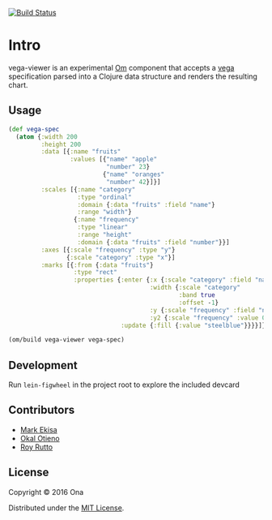 [![Build Status](https://travis-ci.org/onaio/vega-viewer.svg?branch=master)](https://travis-ci.org/onaio/vega-viewer)

# Intro

vega-viewer is an experimental [Om](https://github.com/omcljs/om) component that
accepts a [vega](https://github.com/vega/vega) specification parsed into a
Clojure data structure and renders the resulting chart.

## Usage

```clojure
(def vega-spec
  (atom {:width 200
         :height 200
         :data [{:name "fruits"
                 :values [{"name" "apple"
                           "number" 23}
                          {"name" "oranges"
                           "number" 42}]}]
         :scales [{:name "category"
                   :type "ordinal"
                   :domain {:data "fruits" :field "name"}
                   :range "width"}
                  {:name "frequency"
                   :type "linear"
                   :range "height"
                   :domain {:data "fruits" :field "number"}}]
         :axes [{:scale "frequency" :type "y"}
                {:scale "category" :type "x"}]
         :marks [{:from {:data "fruits"}
                  :type "rect"
                  :properties {:enter {:x {:scale "category" :field "name"}
                                       :width {:scale "category"
                                               :band true
                                               :offset -1}
                                       :y {:scale "frequency" :field "number"}
                                       :y2 {:scale "frequency" :value 0}}
                               :update {:fill {:value "steelblue"}}}}]}))

(om/build vega-viewer vega-spec)
```

## Development

Run `lein-figwheel` in the project root to explore the included devcard

## Contributors

* [Mark Ekisa](https://github.com/ivermac)
* [Okal Otieno](https://github.com/okal)
* [Roy Rutto](https://github.com/royrutto)

## License

Copyright © 2016 Ona

Distributed under the [MIT License](https://opensource.org/licenses/MIT).
